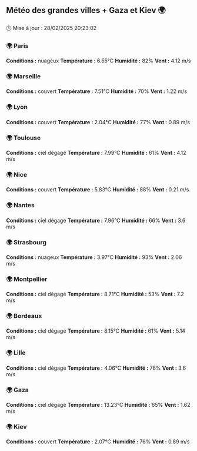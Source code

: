 ## Météo des grandes villes + Gaza et Kiev 🌍
🕒 Mise à jour : 28/02/2025 20:23:02

### 🌍 Paris
**Conditions :** nuageux
**Température :** 6.55°C
**Humidité :** 82%
**Vent :** 4.12 m/s

### 🌍 Marseille
**Conditions :** couvert
**Température :** 7.51°C
**Humidité :** 70%
**Vent :** 1.22 m/s

### 🌍 Lyon
**Conditions :** couvert
**Température :** 2.04°C
**Humidité :** 77%
**Vent :** 0.89 m/s

### 🌍 Toulouse
**Conditions :** ciel dégagé
**Température :** 7.99°C
**Humidité :** 61%
**Vent :** 4.12 m/s

### 🌍 Nice
**Conditions :** couvert
**Température :** 5.83°C
**Humidité :** 88%
**Vent :** 0.21 m/s

### 🌍 Nantes
**Conditions :** ciel dégagé
**Température :** 7.96°C
**Humidité :** 66%
**Vent :** 3.6 m/s

### 🌍 Strasbourg
**Conditions :** nuageux
**Température :** 3.97°C
**Humidité :** 93%
**Vent :** 2.06 m/s

### 🌍 Montpellier
**Conditions :** ciel dégagé
**Température :** 8.71°C
**Humidité :** 53%
**Vent :** 7.2 m/s

### 🌍 Bordeaux
**Conditions :** ciel dégagé
**Température :** 8.15°C
**Humidité :** 61%
**Vent :** 5.14 m/s

### 🌍 Lille
**Conditions :** ciel dégagé
**Température :** 4.06°C
**Humidité :** 76%
**Vent :** 3.6 m/s

### 🌍 Gaza
**Conditions :** ciel dégagé
**Température :** 13.23°C
**Humidité :** 65%
**Vent :** 1.62 m/s

### 🌍 Kiev
**Conditions :** couvert
**Température :** 2.07°C
**Humidité :** 76%
**Vent :** 0.89 m/s

